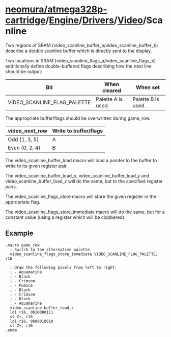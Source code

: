 # [neomura/atmega328p-cartridge](../../../../readme.md)/[Engine](../../../readme.md)/[Drivers](../../readme.md)/[Video](../readme.md)/Scanline

Two regions of SRAM (video_scanline_buffer_a/video_scanline_buffer_b) describe a double scanline buffer which is directly sent to the display.

Two locations in SRAM (video_scanline_flags_a/video_scanline_flags_b) additionally define double-buffered flags describing how the next line should be output:

| Bit                         | When cleared       | When set           |
| --------------------------- | ------------------ | ------------------ |
| VIDEO_SCANLINE_FLAG_PALETTE | Palette A is used. | Palette B is used. |

The appropriate buffer/flags should be overwritten during game_row.

| video_next_row | Write to buffer/flags |
| -------------- | --------------------- |
| Odd (1, 3, 5)  | A                     |
| Even (0, 2, 4) | B                     |

The video_scanline_buffer_load macro will load a pointer to the buffer to write to its given register pair.

The video_scanline_buffer_load_x, video_scanline_buffer_load_y and video_scanline_buffer_load_z will do the same, but to the specified register pairs.

The video_scanline_flags_store macro will store the given register in the appropriate flag.

The video_scanline_flags_store_immediate macro will do the same, but for a constant value (using a register which will be clobbered).

## Example

```assembly
.macro game_row
  ; Switch to the alternative palette.
  video_scanline_flags_store_immediate VIDEO_SCANLINE_FLAG_PALETTE, r16

  ; Draw the following pixels from left to right:
  ; - Aquamarine
  ; - Black
  ; - Crimson
  ; - Pumice
  ; - Black
  ; - Crimson
  ; - Black
  ; - Aquamarine
  video_scanline_buffer_load_z
  ldi r16, 0b10000111
  st Z+, r16
  ldi r16, 0b00010010
  st Z+, r16
.endm
```
